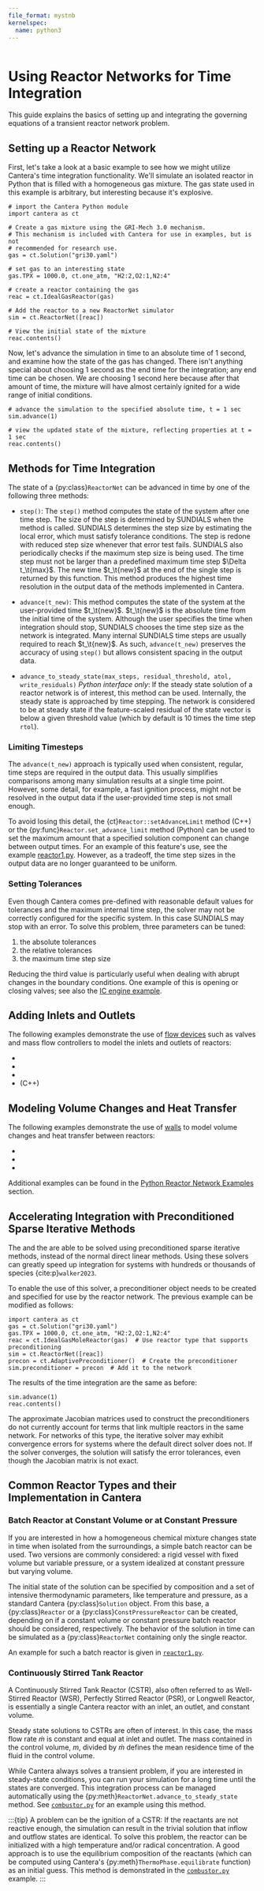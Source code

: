 ```yaml
---
file_format: mystnb
kernelspec:
  name: python3
---
```


```{py:currentmodule} cantera
```

# Using Reactor Networks for Time Integration

This guide explains the basics of setting up and integrating the governing equations of
a transient reactor network problem.

## Setting up a Reactor Network

First, let's take a look at a basic example to see how we might utilize Cantera's time
integration functionality. We'll simulate an isolated reactor in Python that is filled
with a homogeneous gas mixture. The gas state used in this example is arbitrary, but
interesting because it's explosive.

```{code-cell} python
# import the Cantera Python module
import cantera as ct

# Create a gas mixture using the GRI-Mech 3.0 mechanism.
# This mechanism is included with Cantera for use in examples, but is not
# recommended for research use.
gas = ct.Solution("gri30.yaml")

# set gas to an interesting state
gas.TPX = 1000.0, ct.one_atm, "H2:2,O2:1,N2:4"

# create a reactor containing the gas
reac = ct.IdealGasReactor(gas)

# Add the reactor to a new ReactorNet simulator
sim = ct.ReactorNet([reac])

# View the initial state of the mixture
reac.contents()
```

Now, let's advance the simulation in time to an absolute time of 1 second, and examine
how the state of the gas has changed. There isn't anything special about choosing 1
second as the end time for the integration; any end time can be chosen. We are choosing
1 second here because after that amount of time, the mixture will have almost certainly
ignited for a wide range of initial conditions.

```{code-cell} python
# advance the simulation to the specified absolute time, t = 1 sec
sim.advance(1)

# view the updated state of the mixture, reflecting properties at t = 1 sec
reac.contents()
```

## Methods for Time Integration

The state of a {py:class}`ReactorNet` can be advanced in time by one of the following
three methods:

- `step()`: The `step()` method computes the state of the system after one time step.
  The size of the step is determined by SUNDIALS when the method is called. SUNDIALS
  determines the step size by estimating the local error, which must satisfy tolerance
  conditions. The step is redone with reduced step size whenever that error test fails.
  SUNDIALS also periodically checks if the maximum step size is being used. The time
  step must not be larger than a predefined maximum time step $\Delta t_\t{max}$. The
  new time $t_\t{new}$ at the end of the single step is returned by this function. This
  method produces the highest time resolution in the output data of the methods
  implemented in Cantera.

- `advance(t_new)`: This method computes the state of the system at the user-provided
  time $t_\t{new}$. $t_\t{new}$ is the absolute time from the initial time of the
  system. Although the user specifies the time when integration should stop, SUNDIALS
  chooses the time step size as the network is integrated. Many internal SUNDIALS time
  steps are usually required to reach $t_\t{new}$. As such, `advance(t_new)` preserves
  the accuracy of using `step()` but allows consistent spacing in the output data.

- `advance_to_steady_state(max_steps, residual_threshold, atol, write_residuals)`
  *Python interface only*: If the steady state solution of a reactor network is of
  interest, this method can be used. Internally, the steady state is approached by time
  stepping. The network is considered to be at steady state if the feature-scaled
  residual of the state vector is below a given threshold value (which by default is 10
  times the time step `rtol`).

### Limiting Timesteps

The `advance(t_new)` approach is typically used when consistent, regular, time steps are
required in the output data. This usually simplifies comparisons among many simulation
results at a single time point. However, some detail, for example, a fast ignition
process, might not be resolved in the output data if the user-provided time step is not
small enough.

To avoid losing this detail, the {ct}`Reactor::setAdvanceLimit` method (C++) or the
{py:func}`Reactor.set_advance_limit` method (Python) can be used to set the maximum
amount that a specified solution component can change between output times. For an
example of this feature's use, see the example
[reactor1.py](/examples/python/reactors/reactor1). However, as a tradeoff, the time step
sizes in the output data are no longer guaranteed to be uniform.

### Setting Tolerances

Even though Cantera comes pre-defined with reasonable default values for tolerances and
the maximum internal time step, the solver may not be correctly configured for the
specific system. In this case SUNDIALS may stop with an error. To solve this problem,
three parameters can be tuned:

1. the absolute tolerances
2. the relative tolerances
3. the maximum time step size

Reducing the third value is particularly useful when dealing with abrupt changes in the
boundary conditions. One example of this is opening or closing valves; see also the
[IC engine example](/examples/python/reactors/ic_engine).

## Adding Inlets and Outlets

The following examples demonstrate the use of [flow devices](sec-flow-device) such
as valves and mass flow controllers to model the inlets and outlets of reactors:

- [](/examples/python/reactors/mix1)
- [](/examples/python/reactors/fuel_injection)
- [](/examples/python/reactors/ic_engine)
- [](/examples/cxx/combustor) (C++)

## Modeling Volume Changes and Heat Transfer

The following examples demonstrate the use of [walls](sec-wall) to model volume changes
and heat transfer between reactors:

- [](/examples/python/reactors/piston)
- [](/examples/python/reactors/reactor2)
- [](/examples/python/reactors/ic_engine)

Additional examples can be found in the
[Python Reactor Network Examples](/examples/python/reactors/index) section.

## Accelerating Integration with Preconditioned Sparse Iterative Methods

The [](/reference/reactors/ideal-gas-mole-reactor) and the
[](/reference/reactors/ideal-gas-constant-pressure-mole-reactor) are able to be
solved using preconditioned sparse iterative methods, instead of the normal direct
linear methods. Using these solvers can greatly speed up integration for systems with
hundreds or thousands of species {cite:p}`walker2023`.

To enable the use of this solver, a preconditioner object needs to be created and
specified for use by the reactor network. The previous example can be modified as
follows:

```{code-cell} python
import cantera as ct
gas = ct.Solution("gri30.yaml")
gas.TPX = 1000.0, ct.one_atm, "H2:2,O2:1,N2:4"
reac = ct.IdealGasMoleReactor(gas)  # Use reactor type that supports preconditioning
sim = ct.ReactorNet([reac])
precon = ct.AdaptivePreconditioner()  # Create the preconditioner
sim.preconditioner = precon  # Add it to the network
```

The results of the time integration are the same as before:
```{code-cell} python
sim.advance(1)
reac.contents()
```

The approximate Jacobian matrices used to construct the preconditioners do not currently
account for terms that link multiple reactors in the same network. For networks of this
type, the iterative solver may exhibit convergence errors for systems where the default
direct solver does not. If the solver converges, the solution will satisfy the error
tolerances, even though the Jacobian matrix is not exact.

## Common Reactor Types and their Implementation in Cantera

### Batch Reactor at Constant Volume or at Constant Pressure

If you are interested in how a homogeneous chemical mixture changes state in time when
isolated from the surroundings, a simple batch reactor can be used. Two versions are
commonly considered: a rigid vessel with fixed volume but variable pressure, or a system
idealized at constant pressure but varying volume.

The initial state of the solution can be specified by composition and a set of intensive
thermodynamic parameters, like temperature and pressure, as a standard Cantera
{py:class}`Solution` object. From this base, a {py:class}`Reactor` or a
{py:class}`ConstPressureReactor` can be created, depending on if a constant volume or
constant pressure batch reactor should be considered, respectively. The behavior of the
solution in time can be simulated as a {py:class}`ReactorNet` containing only the single
reactor.

An example for such a batch reactor is given in
[`reactor1.py`](/examples/python/reactors/reactor1).

### Continuously Stirred Tank Reactor

A Continuously Stirred Tank Reactor (CSTR), also often referred to as Well-Stirred
Reactor (WSR), Perfectly Stirred Reactor (PSR), or Longwell Reactor, is essentially a
single Cantera reactor with an inlet, an outlet, and constant volume.

Steady state solutions to CSTRs are often of interest. In this case, the mass flow rate
$\dot{m}$ is constant and equal at inlet and outlet. The mass contained in the control
volume, $m$, divided by $\dot{m}$ defines the mean residence time of the fluid in the
control volume.

While Cantera always solves a transient problem, if you are interested in steady-state
conditions, you can run your simulation for a long time until the states are converged.
This integration process can be managed automatically using the
{py:meth}`ReactorNet.advance_to_steady_state` method. See
[`combustor.py`](/examples/python/reactors/combustor) for an example using this method.

:::{tip}
A problem can be the ignition of a CSTR: If the reactants are not reactive enough, the
simulation can result in the trivial solution that inflow and outflow states are
identical. To solve this problem, the reactor can be initialized with a high temperature
and/or radical concentration. A good approach is to use the equilibrium composition of
the reactants (which can be computed using Cantera's {py:meth}`ThermoPhase.equilibrate`
function) as an initial guess. This method is demonstrated in the
[`combustor.py`](/examples/python/reactors/combustor) example.
:::
